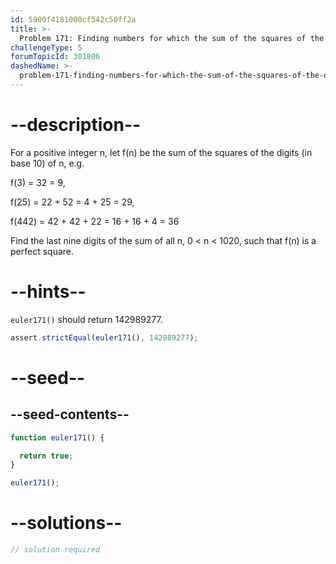 ```yaml
---
id: 5900f4181000cf542c50ff2a
title: >-
  Problem 171: Finding numbers for which the sum of the squares of the digits is a square
challengeType: 5
forumTopicId: 301806
dashedName: >-
  problem-171-finding-numbers-for-which-the-sum-of-the-squares-of-the-digits-is-a-square
---
```


# --description--

For a positive integer n, let f(n) be the sum of the squares of the digits (in base 10) of n, e.g.

f(3) = 32 = 9,

f(25) = 22 + 52 = 4 + 25 = 29,

f(442) = 42 + 42 + 22 = 16 + 16 + 4 = 36

Find the last nine digits of the sum of all n, 0 &lt; n &lt; 1020, such that f(n) is a perfect square.

# --hints--

`euler171()` should return 142989277.

```js
assert.strictEqual(euler171(), 142989277);
```

# --seed--

## --seed-contents--

```js
function euler171() {

  return true;
}

euler171();
```

# --solutions--

```js
// solution required
```

